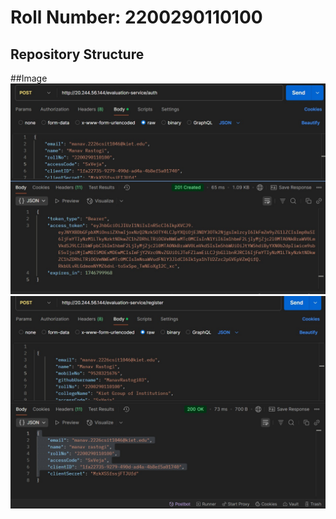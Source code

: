 # Roll Number: 2200290110100

## Repository Structure
##Image 
![Alt text](./Image/Auth.jpeg)
![Alt text](./Image/register.jpeg)

